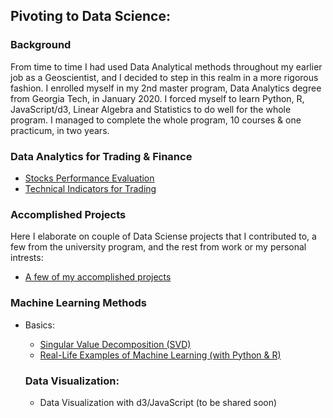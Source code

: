 <h2> Pivoting to Data Science: </h2>
<h3>Background</h3>
  <p>From time to time I had used Data Analytical methods throughout my earlier job as a Geoscientist, 
  and I decided to step in this realm in a more rigorous fashion. I enrolled myself in my 2nd master 
  program, Data Analytics degree from Georgia Tech, in January 2020. I forced myself to learn Python, 
  R, JavaScript/d3, Linear Algebra and Statistics to do well for the whole program. I managed to complete the whole 
  program, 10 courses & one practicum, in two years.  </p>
 

  <h3>Data Analytics for Trading & Finance</h3>
  <ul>
    <li><a href='Stocks_Performance_Evaluation/README.md'>Stocks Performance Evaluation</a></li>
    <li><a href='Technical_Indicators/README.md'>Technical Indicators for Trading</a></li>
  </ul>
 
 <h3>Accomplished Projects</h3>
  <p> Here I elaborate on couple of Data Sciense projects that I contributed to, a few from the university program, and the rest from work or my personal intrests:</p>
  
  <ul>
    <li> <a href="Accomplished_Projects/README.md">A few of my accomplished projects </a></li></ul>
  
<h3>Machine Learning Methods</h3>  
<ul>

  <li> Basics: </li>
  <ul>
    <li><a href="Basics/SVD/README.md">Singular Value Decomposition (SVD)</a></li>
    <li><a href="Optimization/README.md>Optimization</a></li> 
  </ul>
  <li><a href="MachineLearning/README.md">Real-Life Examples of Machine Learning (with Python & R)</a></li>
</ul>
  
<h3> Data Visualization: </h3>
<ul>
  <li>Data Visualization with d3/JavaScript (to be shared soon) </li></ul>
  

  


  
